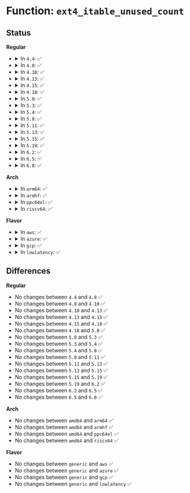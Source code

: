 # Function: <code>ext4_itable_unused_count</code>

## Status
<b>Regular</b>
<ul>
<li>
<details>
<summary>In <code>4.4</code>: ✅</summary>

```c
__u32 ext4_itable_unused_count(struct super_block *sb, struct ext4_group_desc *bg);
```

**Collision:** Unique Global

**Inline:** No

**Transformation:** False

**Instances:**

```
In fs/ext4/super.c (ffffffff812b7c50)
Location: fs/ext4/super.c:223
Inline: False
Direct callers:
  - fs/ext4/ialloc.c:__ext4_new_inode
  - fs/ext4/ialloc.c:ext4_init_inode_table
  - fs/ext4/ialloc.c:ext4_init_inode_table
  - fs/ext4/inode.c:__ext4_get_inode_loc
```
**Symbols:**

```
ffffffff812b7c50-ffffffff812b7c77: ext4_itable_unused_count (STB_GLOBAL)
```
</details>
</li>
<li>
<details>
<summary>In <code>4.8</code>: ✅</summary>

```c
__u32 ext4_itable_unused_count(struct super_block *sb, struct ext4_group_desc *bg);
```

**Collision:** Unique Global

**Inline:** No

**Transformation:** False

**Instances:**

```
In fs/ext4/super.c (ffffffff812e6950)
Location: fs/ext4/super.c:252
Inline: False
Direct callers:
  - fs/ext4/ialloc.c:ext4_init_inode_table
  - fs/ext4/ialloc.c:ext4_init_inode_table
  - fs/ext4/ialloc.c:__ext4_new_inode
  - fs/ext4/inode.c:__ext4_get_inode_loc
```
**Symbols:**

```
ffffffff812e6950-ffffffff812e6977: ext4_itable_unused_count (STB_GLOBAL)
```
</details>
</li>
<li>
<details>
<summary>In <code>4.10</code>: ✅</summary>

```c
__u32 ext4_itable_unused_count(struct super_block *sb, struct ext4_group_desc *bg);
```

**Collision:** Unique Global

**Inline:** No

**Transformation:** False

**Instances:**

```
In fs/ext4/super.c (ffffffff812fc500)
Location: fs/ext4/super.c:254
Inline: False
Direct callers:
  - fs/ext4/ialloc.c:ext4_init_inode_table
  - fs/ext4/ialloc.c:ext4_init_inode_table
  - fs/ext4/ialloc.c:__ext4_new_inode
  - fs/ext4/inode.c:__ext4_get_inode_loc
```
**Symbols:**

```
ffffffff812fc500-ffffffff812fc527: ext4_itable_unused_count (STB_GLOBAL)
```
</details>
</li>
<li>
<details>
<summary>In <code>4.13</code>: ✅</summary>

```c
__u32 ext4_itable_unused_count(struct super_block *sb, struct ext4_group_desc *bg);
```

**Collision:** Unique Global

**Inline:** No

**Transformation:** False

**Instances:**

```
In fs/ext4/super.c (ffffffff81331150)
Location: fs/ext4/super.c:256
Inline: False
Direct callers:
  - fs/ext4/ialloc.c:ext4_init_inode_table
  - fs/ext4/ialloc.c:ext4_init_inode_table
  - fs/ext4/ialloc.c:__ext4_new_inode
  - fs/ext4/inode.c:__ext4_get_inode_loc
```
**Symbols:**

```
ffffffff81331150-ffffffff81331175: ext4_itable_unused_count (STB_GLOBAL)
```
</details>
</li>
<li>
<details>
<summary>In <code>4.15</code>: ✅</summary>

```c
__u32 ext4_itable_unused_count(struct super_block *sb, struct ext4_group_desc *bg);
```

**Collision:** Unique Global

**Inline:** No

**Transformation:** False

**Instances:**

```
In fs/ext4/super.c (ffffffff81355610)
Location: fs/ext4/super.c:256
Inline: False
Direct callers:
  - fs/ext4/ialloc.c:ext4_init_inode_table
  - fs/ext4/ialloc.c:ext4_init_inode_table
  - fs/ext4/ialloc.c:__ext4_new_inode
  - fs/ext4/inode.c:__ext4_get_inode_loc
```
**Symbols:**

```
ffffffff81355610-ffffffff81355635: ext4_itable_unused_count (STB_GLOBAL)
```
</details>
</li>
<li>
<details>
<summary>In <code>4.18</code>: ✅</summary>

```c
__u32 ext4_itable_unused_count(struct super_block *sb, struct ext4_group_desc *bg);
```

**Collision:** Unique Global

**Inline:** No

**Transformation:** False

**Instances:**

```
In fs/ext4/super.c (ffffffff81383a40)
Location: fs/ext4/super.c:256
Inline: False
Direct callers:
  - fs/ext4/ialloc.c:ext4_init_inode_table
  - fs/ext4/ialloc.c:ext4_init_inode_table
  - fs/ext4/ialloc.c:ext4_init_inode_table
  - fs/ext4/ialloc.c:__ext4_new_inode
  - fs/ext4/inode.c:__ext4_get_inode_loc
```
**Symbols:**

```
ffffffff81383a40-ffffffff81383a65: ext4_itable_unused_count (STB_GLOBAL)
```
</details>
</li>
<li>
<details>
<summary>In <code>5.0</code>: ✅</summary>

```c
__u32 ext4_itable_unused_count(struct super_block *sb, struct ext4_group_desc *bg);
```

**Collision:** Unique Global

**Inline:** No

**Transformation:** False

**Instances:**

```
In fs/ext4/super.c (ffffffff8139c520)
Location: fs/ext4/super.c:279
Inline: False
Direct callers:
  - fs/ext4/ialloc.c:ext4_init_inode_table
  - fs/ext4/ialloc.c:ext4_init_inode_table
  - fs/ext4/ialloc.c:ext4_init_inode_table
  - fs/ext4/ialloc.c:__ext4_new_inode
  - fs/ext4/inode.c:__ext4_get_inode_loc
```
**Symbols:**

```
ffffffff8139c520-ffffffff8139c545: ext4_itable_unused_count (STB_GLOBAL)
```
</details>
</li>
<li>
<details>
<summary>In <code>5.3</code>: ✅</summary>

```c
__u32 ext4_itable_unused_count(struct super_block *sb, struct ext4_group_desc *bg);
```

**Collision:** Unique Global

**Inline:** No

**Transformation:** False

**Instances:**

```
In fs/ext4/super.c (ffffffff813c6770)
Location: fs/ext4/super.c:280
Inline: False
Direct callers:
  - fs/ext4/ialloc.c:ext4_init_inode_table
  - fs/ext4/ialloc.c:ext4_init_inode_table
  - fs/ext4/ialloc.c:ext4_init_inode_table
  - fs/ext4/ialloc.c:__ext4_new_inode
  - fs/ext4/inode.c:__ext4_get_inode_loc
```
**Symbols:**

```
ffffffff813c6770-ffffffff813c6795: ext4_itable_unused_count (STB_GLOBAL)
```
</details>
</li>
<li>
<details>
<summary>In <code>5.4</code>: ✅</summary>

```c
__u32 ext4_itable_unused_count(struct super_block *sb, struct ext4_group_desc *bg);
```

**Collision:** Unique Global

**Inline:** No

**Transformation:** False

**Instances:**

```
In fs/ext4/super.c (ffffffff813dfb30)
Location: fs/ext4/super.c:275
Inline: False
Direct callers:
  - fs/ext4/ialloc.c:ext4_init_inode_table
  - fs/ext4/ialloc.c:ext4_init_inode_table
  - fs/ext4/ialloc.c:ext4_init_inode_table
  - fs/ext4/ialloc.c:__ext4_new_inode
  - fs/ext4/inode.c:__ext4_get_inode_loc
```
**Symbols:**

```
ffffffff813dfb30-ffffffff813dfb55: ext4_itable_unused_count (STB_GLOBAL)
```
</details>
</li>
<li>
<details>
<summary>In <code>5.8</code>: ✅</summary>

```c
__u32 ext4_itable_unused_count(struct super_block *sb, struct ext4_group_desc *bg);
```

**Collision:** Unique Global

**Inline:** No

**Transformation:** False

**Instances:**

```
In fs/ext4/super.c (ffffffff8142c3f0)
Location: fs/ext4/super.c:255
Inline: False
Direct callers:
  - fs/ext4/ialloc.c:ext4_init_inode_table
  - fs/ext4/ialloc.c:ext4_init_inode_table
  - fs/ext4/ialloc.c:ext4_init_inode_table
  - fs/ext4/ialloc.c:__ext4_new_inode
  - fs/ext4/inode.c:__ext4_get_inode_loc
```
**Symbols:**

```
ffffffff8142c3f0-ffffffff8142c415: ext4_itable_unused_count (STB_GLOBAL)
```
</details>
</li>
<li>
<details>
<summary>In <code>5.11</code>: ✅</summary>

```c
__u32 ext4_itable_unused_count(struct super_block *sb, struct ext4_group_desc *bg);
```

**Collision:** Unique Global

**Inline:** No

**Transformation:** False

**Instances:**

```
In fs/ext4/super.c (ffffffff81445210)
Location: fs/ext4/super.c:344
Inline: False
Direct callers:
  - fs/ext4/ialloc.c:ext4_init_inode_table
  - fs/ext4/ialloc.c:ext4_init_inode_table
  - fs/ext4/ialloc.c:ext4_init_inode_table
  - fs/ext4/ialloc.c:__ext4_new_inode
  - fs/ext4/ialloc.c:ext4_mark_inode_used
  - fs/ext4/inode.c:__ext4_get_inode_loc
```
**Symbols:**

```
ffffffff81445210-ffffffff81445235: ext4_itable_unused_count (STB_GLOBAL)
```
</details>
</li>
<li>
<details>
<summary>In <code>5.13</code>: ✅</summary>

```c
__u32 ext4_itable_unused_count(struct super_block *sb, struct ext4_group_desc *bg);
```

**Collision:** Unique Global

**Inline:** No

**Transformation:** False

**Instances:**

```
In fs/ext4/super.c (ffffffff8144ab30)
Location: fs/ext4/super.c:344
Inline: False
Direct callers:
  - fs/ext4/ialloc.c:ext4_init_inode_table
  - fs/ext4/ialloc.c:ext4_init_inode_table
  - fs/ext4/ialloc.c:ext4_init_inode_table
  - fs/ext4/ialloc.c:__ext4_new_inode
  - fs/ext4/ialloc.c:ext4_mark_inode_used
  - fs/ext4/inode.c:__ext4_get_inode_loc
```
**Symbols:**

```
ffffffff8144ab30-ffffffff8144ab55: ext4_itable_unused_count (STB_GLOBAL)
```
</details>
</li>
<li>
<details>
<summary>In <code>5.15</code>: ✅</summary>

```c
__u32 ext4_itable_unused_count(struct super_block *sb, struct ext4_group_desc *bg);
```

**Collision:** Unique Global

**Inline:** No

**Transformation:** False

**Instances:**

```
In fs/ext4/super.c (ffffffff8149ea40)
Location: fs/ext4/super.c:341
Inline: False
Direct callers:
  - fs/ext4/ialloc.c:ext4_init_inode_table
  - fs/ext4/ialloc.c:ext4_init_inode_table
  - fs/ext4/ialloc.c:ext4_init_inode_table
  - fs/ext4/ialloc.c:__ext4_new_inode
  - fs/ext4/ialloc.c:ext4_mark_inode_used
  - fs/ext4/inode.c:__ext4_get_inode_loc
```
**Symbols:**

```
ffffffff8149ea40-ffffffff8149ea65: ext4_itable_unused_count (STB_GLOBAL)
```
</details>
</li>
<li>
<details>
<summary>In <code>5.19</code>: ✅</summary>

```c
__u32 ext4_itable_unused_count(struct super_block *sb, struct ext4_group_desc *bg);
```

**Collision:** Unique Global

**Inline:** No

**Transformation:** False

**Instances:**

```
In fs/ext4/super.c (ffffffff81525140)
Location: fs/ext4/super.c:360
Inline: False
Direct callers:
  - fs/ext4/ialloc.c:ext4_init_inode_table
  - fs/ext4/ialloc.c:ext4_init_inode_table
  - fs/ext4/ialloc.c:ext4_init_inode_table
  - fs/ext4/ialloc.c:__ext4_new_inode
  - fs/ext4/ialloc.c:ext4_mark_inode_used
  - fs/ext4/inode.c:__ext4_get_inode_loc
```
**Symbols:**

```
ffffffff81525140-ffffffff8152516f: ext4_itable_unused_count (STB_GLOBAL)
```
</details>
</li>
<li>
<details>
<summary>In <code>6.2</code>: ✅</summary>

```c
__u32 ext4_itable_unused_count(struct super_block *sb, struct ext4_group_desc *bg);
```

**Collision:** Unique Global

**Inline:** No

**Transformation:** False

**Instances:**

```
In fs/ext4/super.c (ffffffff815c2690)
Location: fs/ext4/super.c:354
Inline: False
Direct callers:
  - fs/ext4/ialloc.c:ext4_init_inode_table
  - fs/ext4/ialloc.c:ext4_init_inode_table
  - fs/ext4/ialloc.c:ext4_init_inode_table
  - fs/ext4/ialloc.c:__ext4_new_inode
  - fs/ext4/ialloc.c:ext4_mark_inode_used
  - fs/ext4/inode.c:__ext4_get_inode_loc
```
**Symbols:**

```
ffffffff815c2690-ffffffff815c26bf: ext4_itable_unused_count (STB_GLOBAL)
```
</details>
</li>
<li>
<details>
<summary>In <code>6.5</code>: ✅</summary>

```c
__u32 ext4_itable_unused_count(struct super_block *sb, struct ext4_group_desc *bg);
```

**Collision:** Unique Global

**Inline:** No

**Transformation:** False

**Instances:**

```
In fs/ext4/super.c (ffffffff815f9e10)
Location: fs/ext4/super.c:354
Inline: False
Direct callers:
  - fs/ext4/ialloc.c:ext4_init_inode_table
  - fs/ext4/ialloc.c:ext4_init_inode_table
  - fs/ext4/ialloc.c:ext4_init_inode_table
  - fs/ext4/ialloc.c:__ext4_new_inode
  - fs/ext4/ialloc.c:ext4_mark_inode_used
  - fs/ext4/inode.c:__ext4_get_inode_loc
```
**Symbols:**

```
ffffffff815f9e10-ffffffff815f9e3f: ext4_itable_unused_count (STB_GLOBAL)
```
</details>
</li>
<li>
<details>
<summary>In <code>6.8</code>: ✅</summary>

```c
__u32 ext4_itable_unused_count(struct super_block *sb, struct ext4_group_desc *bg);
```

**Collision:** Unique Global

**Inline:** No

**Transformation:** False

**Instances:**

```
In fs/ext4/super.c (ffffffff81632a10)
Location: fs/ext4/super.c:362
Inline: False
Direct callers:
  - fs/ext4/ialloc.c:ext4_init_inode_table
  - fs/ext4/ialloc.c:ext4_init_inode_table
  - fs/ext4/ialloc.c:ext4_init_inode_table
  - fs/ext4/ialloc.c:__ext4_new_inode
  - fs/ext4/ialloc.c:ext4_mark_inode_used
  - fs/ext4/inode.c:__ext4_get_inode_loc
```
**Symbols:**

```
ffffffff81632a10-ffffffff81632a3f: ext4_itable_unused_count (STB_GLOBAL)
```
</details>
</li>
</ul>
<b>Arch</b>
<ul>
<li>
<details>
<summary>In <code>arm64</code>: ✅</summary>

```c
__u32 ext4_itable_unused_count(struct super_block *sb, struct ext4_group_desc *bg);
```

**Collision:** Unique Global

**Inline:** No

**Transformation:** False

**Instances:**

```
In fs/ext4/super.c (ffff8000104b89e8)
Location: fs/ext4/super.c:275
Inline: False
Direct callers:
  - fs/ext4/ialloc.c:ext4_init_inode_table
  - fs/ext4/ialloc.c:ext4_init_inode_table
  - fs/ext4/ialloc.c:ext4_init_inode_table
  - fs/ext4/ialloc.c:__ext4_new_inode
  - fs/ext4/inode.c:__ext4_get_inode_loc
```
**Symbols:**

```
ffff8000104b89e8-ffff8000104b8a2c: ext4_itable_unused_count (STB_GLOBAL)
```
</details>
</li>
<li>
<details>
<summary>In <code>armhf</code>: ✅</summary>

```c
__u32 ext4_itable_unused_count(struct super_block *sb, struct ext4_group_desc *bg);
```

**Collision:** Unique Global

**Inline:** No

**Transformation:** False

**Instances:**

```
In fs/ext4/super.c (c067c154)
Location: fs/ext4/super.c:275
Inline: False
Direct callers:
  - fs/ext4/ialloc.c:ext4_init_inode_table
  - fs/ext4/ialloc.c:ext4_init_inode_table
  - fs/ext4/ialloc.c:ext4_init_inode_table
  - fs/ext4/ialloc.c:__ext4_new_inode
  - fs/ext4/inode.c:__ext4_get_inode_loc
```
**Symbols:**

```
c067c154-c067c184: ext4_itable_unused_count (STB_GLOBAL)
```
</details>
</li>
<li>
<details>
<summary>In <code>ppc64el</code>: ✅</summary>

```c
__u32 ext4_itable_unused_count(struct super_block *sb, struct ext4_group_desc *bg);
```

**Collision:** Unique Global

**Inline:** No

**Transformation:** False

**Instances:**

```
In fs/ext4/super.c (c0000000005edb70)
Location: fs/ext4/super.c:275
Inline: False
Direct callers:
  - fs/ext4/ialloc.c:ext4_init_inode_table
  - fs/ext4/ialloc.c:ext4_init_inode_table
  - fs/ext4/ialloc.c:ext4_init_inode_table
  - fs/ext4/ialloc.c:__ext4_new_inode
  - fs/ext4/inode.c:__ext4_get_inode_loc
```
**Symbols:**

```
c0000000005edb70-c0000000005edba4: ext4_itable_unused_count (STB_GLOBAL)
```
</details>
</li>
<li>
<details>
<summary>In <code>riscv64</code>: ✅</summary>

```c
__u32 ext4_itable_unused_count(struct super_block *sb, struct ext4_group_desc *bg);
```

**Collision:** Unique Global

**Inline:** No

**Transformation:** False

**Instances:**

```
In fs/ext4/super.c (ffffffe0003353f4)
Location: fs/ext4/super.c:275
Inline: False
Direct callers:
  - fs/ext4/ialloc.c:ext4_init_inode_table
  - fs/ext4/ialloc.c:ext4_init_inode_table
  - fs/ext4/ialloc.c:ext4_init_inode_table
  - fs/ext4/ialloc.c:__ext4_new_inode
  - fs/ext4/inode.c:__ext4_get_inode_loc
```
**Symbols:**

```
ffffffe0003353f4-ffffffe00033543c: ext4_itable_unused_count (STB_GLOBAL)
```
</details>
</li>
</ul>
<b>Flavor</b>
<ul>
<li>
<details>
<summary>In <code>aws</code>: ✅</summary>

```c
__u32 ext4_itable_unused_count(struct super_block *sb, struct ext4_group_desc *bg);
```

**Collision:** Unique Global

**Inline:** No

**Transformation:** False

**Instances:**

```
In fs/ext4/super.c (ffffffff813d8110)
Location: fs/ext4/super.c:275
Inline: False
Direct callers:
  - fs/ext4/ialloc.c:ext4_init_inode_table
  - fs/ext4/ialloc.c:ext4_init_inode_table
  - fs/ext4/ialloc.c:ext4_init_inode_table
  - fs/ext4/ialloc.c:__ext4_new_inode
  - fs/ext4/inode.c:__ext4_get_inode_loc
```
**Symbols:**

```
ffffffff813d8110-ffffffff813d8135: ext4_itable_unused_count (STB_GLOBAL)
```
</details>
</li>
<li>
<details>
<summary>In <code>azure</code>: ✅</summary>

```c
__u32 ext4_itable_unused_count(struct super_block *sb, struct ext4_group_desc *bg);
```

**Collision:** Unique Global

**Inline:** No

**Transformation:** False

**Instances:**

```
In fs/ext4/super.c (ffffffff813c8b90)
Location: fs/ext4/super.c:275
Inline: False
Direct callers:
  - fs/ext4/ialloc.c:ext4_init_inode_table
  - fs/ext4/ialloc.c:ext4_init_inode_table
  - fs/ext4/ialloc.c:ext4_init_inode_table
  - fs/ext4/ialloc.c:__ext4_new_inode
  - fs/ext4/inode.c:__ext4_get_inode_loc
```
**Symbols:**

```
ffffffff813c8b90-ffffffff813c8bb5: ext4_itable_unused_count (STB_GLOBAL)
```
</details>
</li>
<li>
<details>
<summary>In <code>gcp</code>: ✅</summary>

```c
__u32 ext4_itable_unused_count(struct super_block *sb, struct ext4_group_desc *bg);
```

**Collision:** Unique Global

**Inline:** No

**Transformation:** False

**Instances:**

```
In fs/ext4/super.c (ffffffff813d55a0)
Location: fs/ext4/super.c:275
Inline: False
Direct callers:
  - fs/ext4/ialloc.c:ext4_init_inode_table
  - fs/ext4/ialloc.c:ext4_init_inode_table
  - fs/ext4/ialloc.c:ext4_init_inode_table
  - fs/ext4/ialloc.c:__ext4_new_inode
  - fs/ext4/inode.c:__ext4_get_inode_loc
```
**Symbols:**

```
ffffffff813d55a0-ffffffff813d55c5: ext4_itable_unused_count (STB_GLOBAL)
```
</details>
</li>
<li>
<details>
<summary>In <code>lowlatency</code>: ✅</summary>

```c
__u32 ext4_itable_unused_count(struct super_block *sb, struct ext4_group_desc *bg);
```

**Collision:** Unique Global

**Inline:** No

**Transformation:** False

**Instances:**

```
In fs/ext4/super.c (ffffffff813ea820)
Location: fs/ext4/super.c:275
Inline: False
Direct callers:
  - fs/ext4/ialloc.c:ext4_init_inode_table
  - fs/ext4/ialloc.c:ext4_init_inode_table
  - fs/ext4/ialloc.c:ext4_init_inode_table
  - fs/ext4/ialloc.c:__ext4_new_inode
  - fs/ext4/inode.c:__ext4_get_inode_loc
```
**Symbols:**

```
ffffffff813ea820-ffffffff813ea845: ext4_itable_unused_count (STB_GLOBAL)
```
</details>
</li>
</ul>

## Differences
<b>Regular</b>
<ul>
<li>
No changes between <code>4.4</code> and <code>4.8</code> ✅
</li>
<li>
No changes between <code>4.8</code> and <code>4.10</code> ✅
</li>
<li>
No changes between <code>4.10</code> and <code>4.13</code> ✅
</li>
<li>
No changes between <code>4.13</code> and <code>4.15</code> ✅
</li>
<li>
No changes between <code>4.15</code> and <code>4.18</code> ✅
</li>
<li>
No changes between <code>4.18</code> and <code>5.0</code> ✅
</li>
<li>
No changes between <code>5.0</code> and <code>5.3</code> ✅
</li>
<li>
No changes between <code>5.3</code> and <code>5.4</code> ✅
</li>
<li>
No changes between <code>5.4</code> and <code>5.8</code> ✅
</li>
<li>
No changes between <code>5.8</code> and <code>5.11</code> ✅
</li>
<li>
No changes between <code>5.11</code> and <code>5.13</code> ✅
</li>
<li>
No changes between <code>5.13</code> and <code>5.15</code> ✅
</li>
<li>
No changes between <code>5.15</code> and <code>5.19</code> ✅
</li>
<li>
No changes between <code>5.19</code> and <code>6.2</code> ✅
</li>
<li>
No changes between <code>6.2</code> and <code>6.5</code> ✅
</li>
<li>
No changes between <code>6.5</code> and <code>6.8</code> ✅
</li>
</ul>
<b>Arch</b>
<ul>
<li>
No changes between <code>amd64</code> and <code>arm64</code> ✅
</li>
<li>
No changes between <code>amd64</code> and <code>armhf</code> ✅
</li>
<li>
No changes between <code>amd64</code> and <code>ppc64el</code> ✅
</li>
<li>
No changes between <code>amd64</code> and <code>riscv64</code> ✅
</li>
</ul>
<b>Flavor</b>
<ul>
<li>
No changes between <code>generic</code> and <code>aws</code> ✅
</li>
<li>
No changes between <code>generic</code> and <code>azure</code> ✅
</li>
<li>
No changes between <code>generic</code> and <code>gcp</code> ✅
</li>
<li>
No changes between <code>generic</code> and <code>lowlatency</code> ✅
</li>
</ul>
